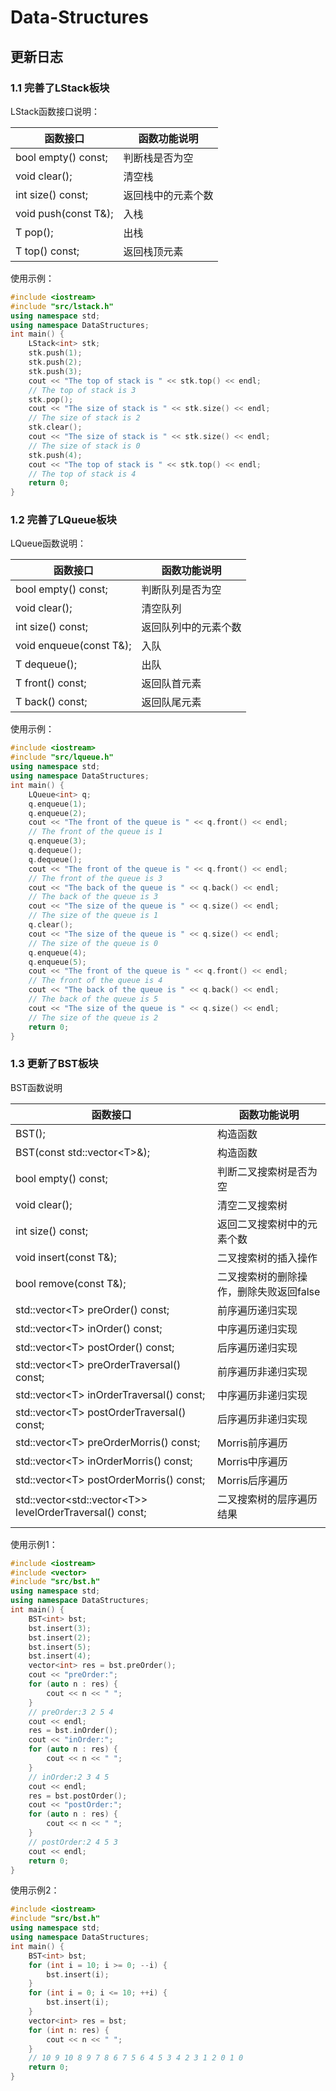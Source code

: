 # Data-Structures

## 更新日志

### 1.1 完善了LStack板块

LStack函数接口说明：

| 函数接口             | 函数功能说明       |
| -------------------- | ------------------ |
| bool empty() const;  | 判断栈是否为空     |
| void clear();        | 清空栈             |
| int size() const;    | 返回栈中的元素个数 |
| void push(const T&); | 入栈               |
| T pop();             | 出栈               |
| T top() const; | 返回栈顶元素 |

使用示例：

```cpp
#include <iostream>
#include "src/lstack.h"
using namespace std;
using namespace DataStructures;
int main() {
    LStack<int> stk;
    stk.push(1);
    stk.push(2);
    stk.push(3);
    cout << "The top of stack is " << stk.top() << endl;
    // The top of stack is 3
    stk.pop();
    cout << "The size of stack is " << stk.size() << endl;
    // The size of stack is 2
    stk.clear();
    cout << "The size of stack is " << stk.size() << endl;
    // The size of stack is 0
    stk.push(4);
    cout << "The top of stack is " << stk.top() << endl;
    // The top of stack is 4
    return 0;
}
```

### 1.2 完善了LQueue板块

LQueue函数说明：

| 函数接口                | 函数功能说明         |
| ----------------------- | -------------------- |
| bool empty() const;     | 判断队列是否为空     |
| void clear();           | 清空队列             |
| int size() const;       | 返回队列中的元素个数 |
| void enqueue(const T&); | 入队                 |
| T dequeue();            | 出队                 |
| T front() const;        | 返回队首元素         |
| T back() const;         | 返回队尾元素         |

使用示例：

```cpp
#include <iostream>
#include "src/lqueue.h"
using namespace std;
using namespace DataStructures;
int main() {
    LQueue<int> q;
    q.enqueue(1);
    q.enqueue(2);
    cout << "The front of the queue is " << q.front() << endl;
    // The front of the queue is 1
    q.enqueue(3);
    q.dequeue();
    q.dequeue();
    cout << "The front of the queue is " << q.front() << endl;
    // The front of the queue is 3
    cout << "The back of the queue is " << q.back() << endl;
    // The back of the queue is 3
    cout << "The size of the queue is " << q.size() << endl;
    // The size of the queue is 1
    q.clear();
    cout << "The size of the queue is " << q.size() << endl;
    // The size of the queue is 0
    q.enqueue(4);
    q.enqueue(5);
    cout << "The front of the queue is " << q.front() << endl;
    // The front of the queue is 4
    cout << "The back of the queue is " << q.back() << endl;
    // The back of the queue is 5
    cout << "The size of the queue is " << q.size() << endl;
    // The size of the queue is 2
    return 0;
}
```

### 1.3 更新了BST板块

BST函数说明

| 函数接口               | 函数功能说明               |
| ---------------------- | -------------------------- |
| BST(); | 构造函数 |
| BST(const std::vector\<T>&); | 构造函数 |
| bool empty() const;    | 判断二叉搜索树是否为空     |
| void clear();          | 清空二叉搜索树             |
| int size() const;      | 返回二叉搜索树中的元素个数 |
| void insert(const T&); | 二叉搜索树的插入操作       |
| bool remove(const T&); | 二叉搜索树的删除操作，删除失败返回false |
| std::vector\<T> preOrder() const; | 前序遍历递归实现           |
| std::vector\<T> inOrder() const; | 中序遍历递归实现           |
| std::vector\<T> postOrder() const; | 后序遍历递归实现           |
| std::vector\<T> preOrderTraversal() const; | 前序遍历非递归实现 |
| std::vector\<T> inOrderTraversal() const; | 中序遍历非递归实现 |
| std::vector\<T> postOrderTraversal() const; | 后序遍历非递归实现 |
| std::vector\<T> preOrderMorris() const; | Morris前序遍历 |
| std::vector\<T> inOrderMorris() const; | Morris中序遍历 |
| std::vector\<T> postOrderMorris() const; | Morris后序遍历 |
| std::vector\<std::vector\<T>> levelOrderTraversal() const; | 二叉搜索树的层序遍历结果 |
| | |

使用示例1：

```cpp
#include <iostream>
#include <vector>
#include "src/bst.h"
using namespace std;
using namespace DataStructures;
int main() {
    BST<int> bst;
    bst.insert(3);
    bst.insert(2);
    bst.insert(5);
    bst.insert(4);
    vector<int> res = bst.preOrder();
    cout << "preOrder:";
    for (auto n : res) {
        cout << n << " ";
    }
    // preOrder:3 2 5 4 
    cout << endl;
    res = bst.inOrder();
    cout << "inOrder:";
    for (auto n : res) {
        cout << n << " ";
    }
    // inOrder:2 3 4 5 
    cout << endl;
    res = bst.postOrder();
    cout << "postOrder:";
    for (auto n : res) {
        cout << n << " ";
    }
    // postOrder:2 4 5 3 
    cout << endl;
    return 0;
}
```

使用示例2：

```cpp
#include <iostream>
#include "src/bst.h"
using namespace std;
using namespace DataStructures;
int main() {
    BST<int> bst;
    for (int i = 10; i >= 0; --i) {
        bst.insert(i);
    }
    for (int i = 0; i <= 10; ++i) {
        bst.insert(i);
    }
    vector<int> res = bst;
    for (int n: res) {
        cout << n << " ";
    }
    // 10 9 10 8 9 7 8 6 7 5 6 4 5 3 4 2 3 1 2 0 1 0
    return 0;
}
```

